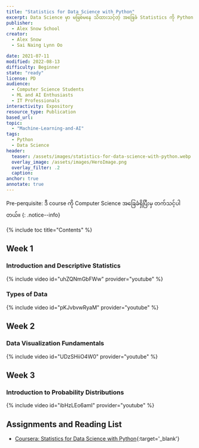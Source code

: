 ```yaml
---
title: "Statistics for Data Science with Python"
excerpt: Data Science မှာ မဖြစ်မနေ သိထားသင့်တဲ့ အခြေခံ Statistics ကို Python Programming နဲ့ လေ့လာသွားရမှာ ဖြစ်ပါတယ်။ 
publisher:
  - Alex Snow School 
creator:
  - Alex Snow
  - Sai Naing Lynn Oo 

date: 2021-07-11
modified: 2022-08-13
difficulty: Beginner
state: "ready"
license: PD
audience:
  - Computer Science Students
  - ML and AI Enthusiasts
  - IT Professionals
interactivity: Expository
resource_type: Publication
based_url: 
topic:
  - "Machine-Learning-and-AI"
tags:
  - Python
  - Data Science
header:
  teaser: /assets/images/statistics-for-data-science-with-python.webp
  overlay_image: /assets/images/HeroImage.png
  overlay_filter: .2
  caption: 
anchor: true
annotate: true
---
```


Pre-perquisite: ဒီ course ကို Computer Science အခြေခံရှိပြီးမှ တက်သင့်ပါတယ်။
{: .notice--info}

{% include toc title="Contents" %}


## Week 1

### Introduction and Descriptive Statistics

{% include video id="uhZQNmGbFWw" provider="youtube" %}


### Types of Data

{% include video id="pKJvbvwRyaM" provider="youtube" %}

## Week 2

### Data Visualization Fundamentals

{% include video id="UDzSHiiO4W0" provider="youtube" %}

## Week 3

### Introduction to Probability Distributions

{% include video id="ibHzLEo6amI" provider="youtube" %}

## Assignments and Reading List

- [Coursera: Statistics for Data Science with Python](https://www.coursera.org/learn/statistics-for-data-science-python){:target='_blank'}
